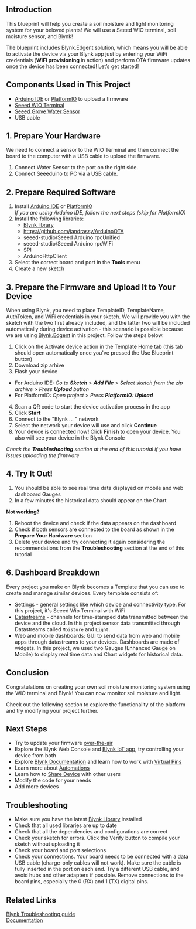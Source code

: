 ## Introduction

This blueprint will help you create a soil moisture and light monitoring system for your beloved plants! We will use a Seeed WIO terminal, soil moisture sensor, and Blynk!   

The blueprint includes Blynk.Edgent solution, which means you will be able to activate the device via your Blynk app just by entering your WiFi credentials (**WiFi provisioning** in action) and perform OTA firmware updates once the device has been connected! Let’s get started!

## Components Used in This Project
* [Arduino IDE](https://www.arduino.cc/en/software) or [PlatformIO](https://platformio.org/install) to upload a firmware
* [Seeed WIO Terminal](https://www.seeedstudio.com/Wio-Terminal-p-4509.html?queryID=cf4357665409124c32d669c13a54e006&objectID=4509&indexName=bazaar_retailer_products)
* [Seeed Grove Water Sensor](https://www.seeedstudio.com/Grove-Water-Sensor.html) 
* USB cable


## 1. Prepare Your Hardware 

We need to connect a sensor to the WIO Terminal and then connect the board to the computer with a USB cable to upload the firmware. 

1. Connect Water Sensor to the port on the right side.
2. Connect Seeeduino to PC via a USB cable.


## 2. Prepare Required Software

1. Install [Arduino IDE](https://www.arduino.cc/en/software) or [PlatformIO](https://platformio.org/install)  
_If you are using Arduino IDE, follow the next steps (skip for PlatformIO)_
2. Install the following libraries:
   * [Blynk library](https://docs.blynk.io/en/blynk-library-firmware-api/installation)
   * https://github.com/jandrassy/ArduinoOTA
   * seeed-studio/Seeed Arduino rpcUnified
   * seeed-studio/Seeed Arduino rpcWiFi
   * SPI
   * ArduinoHttpClient
3. Select the correct board and port in the **Tools** menu
4. Create a new sketch 

## 3. Prepare the Firmware and Upload It to Your Device

When using Blynk, you need to place TemplateID, TemplateName, AuthToken, and WiFi credentials in your sketch. We will provide you with the sketch with the two first already included, and the latter two will be included automatically during device activation - this scenario is possible because we are using [Blynk.Edgent](https://docs.blynk.io/en/blynk.edgent/overview) in this project. Follow the steps below.  

1. Click on the Activate device action in the Template Home tab (this tab should open automatically once you've pressed the Use Blueprint button)
2. Download zip arhive 
3. Flash your device
* For Arduino IDE:
 *Go to **Sketch*** > ***Add File*** >
 *Select sketch from the zip archive* >
 *Press **Upload** button*
* For PlatformIO:
*Open project* >
*Press **PlatformIO: Upload***
4. Scan a QR code to start the device activation process in the app
5. Click **Start**
6. Connect to the "Blynk ... " network
7. Select the network your device will use and click **Continue**
8. Your device is connected now! Click **Finish** to open your device. You also will see your device in the Blynk Console
  
_Check the **Troubleshooting** section at the end of this tutorial if you have issues uploading the firmware_  

## 4. Try It Out!
1. You should be able to see real time data displayed on mobile and web dashboard Gauges
2. In a few minutes the historical data should appear on the Chart

**Not working?**
1. Reboot the device and check if the data appears on the dashboard
2. Check if both sensors are connected to the board as shown in the **Prepare Your Hardware** section
3. Delete your device and try connecting it again considering the recommendations from the **Troubleshooting** section at the end of this tutorial 

## 6. Dashboard Breakdown
Every project you make on Blynk becomes a Template that you can use to create and manage similar devices.
Every template consists of: 
- Settings - general settings like which device and connectivity type. For this project, it's Seeed Wio Terminal with WiFi
- [Datastreams](https://docs.blynk.io/en/getting-started/using-virtual-pins-to-control-physical-devices) - channels for time-stamped data transmitted between the device and the cloud. In this project sensor data transmitted through Datastreams called `Moisture` and `Light`.
- Web and mobile dashboards: GUI to send data from web and mobile apps through datastreams to your devices. Dashboards are made of widgets. In this project, we used two Gauges (Enhanced Gauge on Mobile) to display real time data and Chart widgets for historical data.  

## Conclusion
Congratulations on creating your own soil moisture monitoring system using the WIO terminal and Blynk! You can now monitor soil moisture and light. 

Check out the following section to explore the functionality of the platform and try modifying your project further.

## Next Steps

* Try to update your firmware [over-the-air](https://docs.blynk.io/en/blynk.edgent/updating-devices-firmwares-ota)
* Explore the Blynk Web Console and [Blynk IoT app](https://docs.blynk.io/en/downloads/blynk-apps-for-ios-and-android), try controlling your device from both
* Explore [Blynk Documentation](https://docs.blynk.io/en/) and learn how to work with [Virtual Pins](https://docs.blynk.io/en/getting-started/using-virtual-pins-to-control-physical-devices)
* Learn more about [Automations](https://docs.blynk.io/en/concepts/automations)
* Learn how to [Share Device](https://docs.blynk.io/en/concepts/users) with other users
* Modify the code for your needs
* Add more devices


## Troubleshooting

* Make sure you have the latest [Blynk Library](https://docs.blynk.io/en/blynk-library-firmware-api/installation) installed
* Check that all used libraries are up to date
* Check that all the dependencies and configurations are correct
* Check your sketch for errors. Click the Verify button to compile your sketch without uploading it
* Check your board and port selections
* Check your connections. Your board needs to be connected with a data USB cable (charge-only cables will not work). Make sure the cable is fully inserted in the port on each end. Try a different USB cable, and avoid hubs and other adapters if possible. Remove connections to the board pins, especially the 0 (RX) and 1 (TX) digital pins.

## Related Links
[Blynk Troubleshooting guide](https://docs.blynk.io/en/troubleshooting/general-issues)  
[Documentation](https://docs.blynk.io/en/)
